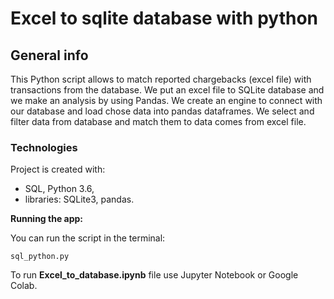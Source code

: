 # Excel to sqlite database with python

## General info
This Python script allows to match reported chargebacks (excel file) with transactions from the database.  We put an excel file to SQLite database and we make an analysis by using Pandas. We create an engine to connect with our database and load chose data into pandas dataframes. We select and filter data from database and match them to data comes from excel file.

### Technologies
Project is created with:
- SQL, Python 3.6,
- libraries: SQLite3, pandas.

**Running the app:**

You can run the script in the terminal:

    sql_python.py 

To run **Excel_to_database.ipynb** file use Jupyter Notebook or Google Colab.
